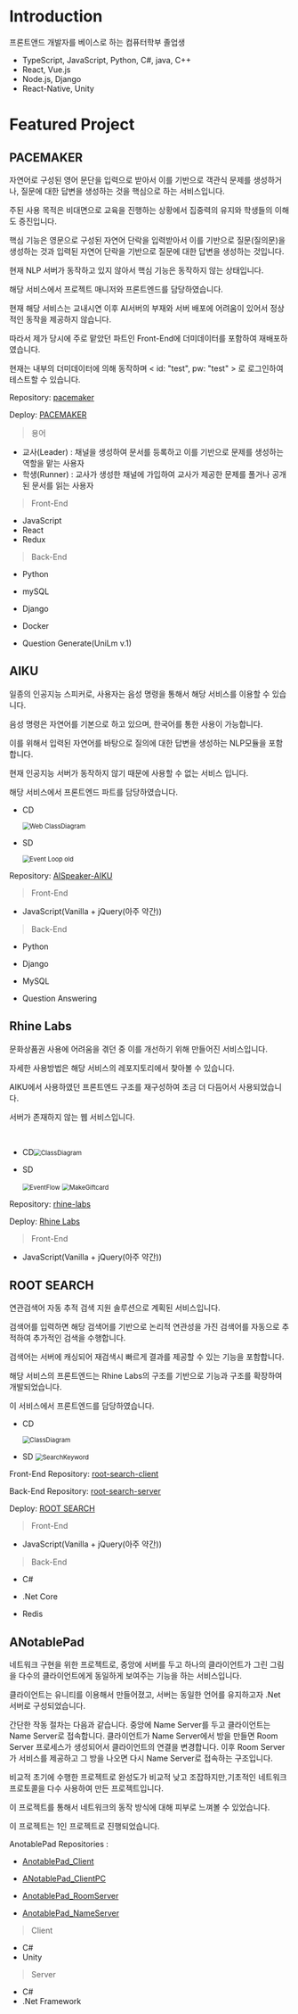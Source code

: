 # Introduction

프론트앤드 개발자를 베이스로 하는 컴퓨터학부 졸업생

- TypeScript, JavaScript, Python, C#, java, C++
- React, Vue.js
- Node.js, Django
- React-Native, Unity

# Featured Project

## PACEMAKER

자연어로 구성된 영어 문단을 입력으로 받아서 이를 기반으로 객관식 문제를 생성하거나, 질문에 대한 답변을 생성하는 것을 핵심으로 하는 서비스입니다.

주된 사용 목적은 비대면으로 교육을 진행하는 상황에서 집중력의 유지와 학생들의 이해도 증진입니다.

핵심 기능은 영문으로 구성된 자연어 단락을 입력받아서 이를 기반으로 질문(질의문)을 생성하는 것과 입력된 자연어 단락을 기반으로 질문에 대한 답변을 생성하는 것입니다.

현재 NLP 서버가 동작하고 있지 않아서 핵심 기능은 동작하지 않는 상태입니다.

해당 서비스에서 프로젝트 매니저와 프론트엔드를 담당하였습니다.

현재 해당 서비스는 교내시연 이후 AI서버의 부재와 서버 배포에 어려움이 있어서 정상적인 동작을 제공하지 않습니다.

따라서 제가 당시에 주로 맡았던 파트인 Front-End에 더미데이터를 포함하여 재배포하였습니다.

현재는 내부의 더미데이터에 의해 동작하며 < id: "test", pw: "test" > 로 로그인하여 테스트할 수 있습니다.

Repository: [pacemaker][pacemaker-repo]

Deploy: [PACEMAKER][pacemaker-domo]

[pacemaker-repo]: https://github.com/KLumy/pacemaker-spa-client
[pacemaker-domo]: https://klumy.github.io/pacemaker-spa-client/



> 용어

- 교사(Leader) : 채널을 생성하여 문서를 등록하고 이를 기반으로 문제를 생성하는 역할을 맡는 사용자
- 학생(Runner) : 교사가 생성한 채널에 가입하여 교사가 제공한 문제를 풀거나 공개된 문서를 읽는 사용자

> Front-End

- JavaScript
- React
- Redux

> Back-End

- Python

- mySQL

- Django

- Docker

- Question Generate(UniLm v.1)

  

## AIKU

일종의 인공지능 스피커로, 사용자는 음성 명령을 통해서 해당 서비스를 이용할 수 있습니다.

음성 명령은 자연어를 기본으로 하고 있으며, 한국어를 통한 사용이 가능합니다.

이를 위해서 입력된 자연어를 바탕으로 질의에 대한 답변을 생성하는 NLP모듈을 포함합니다.

현재 인공지능 서버가 동작하지 않기 때문에 사용할 수 없는 서비스 입니다.

해당 서비스에서 프론트엔드 파트를 담당하였습니다.

- CD

  <img src="https://user-images.githubusercontent.com/30566564/123922273-d37d0200-d9c2-11eb-9c24-6e9f6de2fa6e.jpg" alt="Web ClassDiagram" style="zoom:80%;" />

- SD

  <img src="https://user-images.githubusercontent.com/30566564/123922282-d5df5c00-d9c2-11eb-9843-a3c7bb775cd8.jpg" alt="Event Loop old" style="zoom:80%;" />



Repository: [AISpeaker-AIKU](https://github.com/KLumy/AISpeaker)



> Front-End

- JavaScript(Vanilla + jQuery(아주 약간))

> Back-End

- Python

- Django

- MySQL

- Question Answering

  

## Rhine Labs

문화상품권 사용에 어려움을 겪던 중 이를 개선하기 위해 만들어진 서비스입니다.

자세한 사용방법은 해당 서비스의 레포지토리에서 찾아볼 수 있습니다.

AIKU에서 사용하였던 프론트엔드 구조를 재구성하여 조금 더 다듬어서 사용되었습니다.

서버가 존재하지 않는 웹 서비스입니다.

​    

- CD<img src="https://user-images.githubusercontent.com/30566564/123922374-ee4f7680-d9c2-11eb-9b7a-54d7b681c31f.jpg" alt="ClassDiagram" style="zoom:80%;" />

- SD

  <img src="https://user-images.githubusercontent.com/30566564/123922383-f14a6700-d9c2-11eb-8e7c-dd60283ea6b1.jpg" alt="EventFlow" style="zoom:80%;" />

  <img src="https://user-images.githubusercontent.com/30566564/123922392-f3acc100-d9c2-11eb-9633-b9f3b81a6fc6.jpg" alt="MakeGiftcard" style="zoom:80%;" />

Repository: [rhine-labs][rhine-labs-repo]

Deploy: [Rhine Labs][rhine-labs]

[rhine-labs-repo]: https://github.com/KLumy/RhineLabs
[rhine-labs]: https://rhinelab-toolbox.netlify.app/



> Front-End

- JavaScript(Vanilla + jQuery(아주 약간))

  

## ROOT SEARCH

연관검색어 자동 추적 검색 지원 솔루션으로 계획된 서비스입니다.

검색어를 입력하면 해당 검색어를 기반으로 논리적 연관성을 가진 검색어를 자동으로 추적하여 추가적인 검색을 수행합니다.

검색어는 서버에 캐싱되어 재검색시 빠르게 결과를 제공할 수 있는 기능을 포함합니다.

해당 서비스의 프론트엔드는 Rhine Labs의 구조를 기반으로 기능과 구조를 확장하여 개발되었습니다.

이 서비스에서 프론트엔드를 담당하였습니다.

- CD

  <img src="https://user-images.githubusercontent.com/30566564/123922094-a92b4480-d9c2-11eb-8431-cf24ef041e5b.jpg" alt="ClassDiagram" style="zoom:80%;" />

- SD	<img src="https://user-images.githubusercontent.com/30566564/123922157-b6483380-d9c2-11eb-9ba9-25b58ce7deb9.jpg" alt="SearchKeyword" style="zoom:80%;" />

Front-End Repository: [root-search-client][root-search-client-repo]

Back-End Repository: [root-search-server][root-search-server-reop]

Deploy: [ROOT SEARCH][root-search]



[root-search-client-repo]: https://github.com/RootSearch/root-search-client
[root-search-server-reop]: https://github.com/RootSearch/root-search-server
[root-search]: https://rootsearch.github.io/root-search-client/



> Front-End

- JavaScript(Vanilla + jQuery(아주 약간))

> Back-End

- C#

- .Net Core

- Redis

  

## ANotablePad

네트워크 구현을 위한 프로젝트로, 중앙에 서버를 두고 하나의 클라이언트가 그린 그림을 다수의 클라이언트에게 동일하게 보여주는 기능을 하는 서비스입니다.

클라이언트는 유니티를 이용해서 만들어졌고, 서버는 동일한 언어를 유지하고자 .Net 서버로 구성되었습니다.

간단한 작동 절차는 다음과 같습니다. 중앙에 Name Server를 두고 클라이언트는 Name Server로 접속합니다. 클라이언트가 Name Server에서 방을 만들면 Room Server 프로세스가 생성되어서 클라이언트의 연결을 변경합니다. 이후 Room Server가 서비스를 제공하고 그 방을 나오면 다시 Name Server로 접속하는 구조입니다.

비교적 초기에 수행한 프로젝트로 완성도가 비교적 낮고 조잡하지만,기초적인 네트워크 프로토콜을 다수 사용하여 만든 프로젝트입니다.

이 프로젝트를 통해서 네트워크의 동작 방식에 대해 피부로 느껴볼 수 있었습니다.

이 프로젝트는 1인 프로젝트로 진행되었습니다.



AnotablePad Repositories :

- [AnotablePad_Client](https://github.com/KLumy/AnotablePad_Client)

- [ANotablePad_ClientPC](https://github.com/KLumy/ANotablePad_ClientPC) 

- [AnotablePad_RoomServer](https://github.com/KLumy/AnotablePad_RoomServer)

- [AnotablePad_NameServer](https://github.com/KLumy/AnotablePad_NameServer)

  

> Client

- C#
- Unity

> Server

- C#
- .Net Framework
